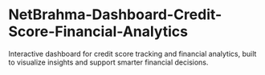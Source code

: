 # NetBrahma-Dashboard-Credit-Score-Financial-Analytics
Interactive dashboard for credit score tracking and financial analytics, built to visualize insights and support smarter financial decisions.
